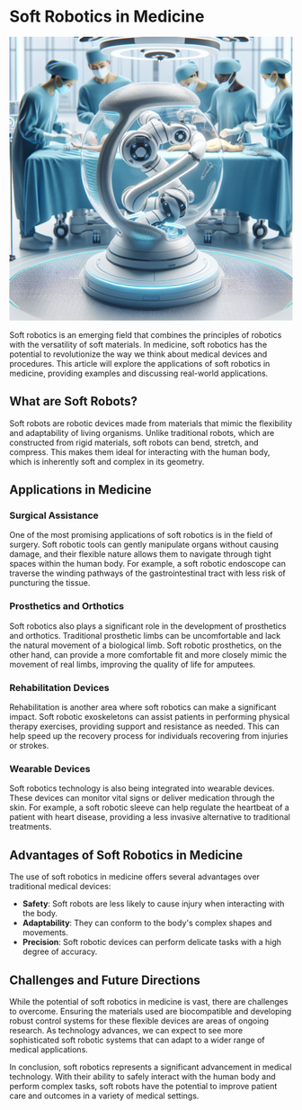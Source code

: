 # Soft Robotics in Medicine

![Soft robotic device assisting in a medical procedure](https://raw.githubusercontent.com/Kanakjr/100-days-of-AI-Writing/main/images/Soft-Robotics-in-Medicine.png)

Soft robotics is an emerging field that combines the principles of robotics with the versatility of soft materials. In medicine, soft robotics has the potential to revolutionize the way we think about medical devices and procedures. This article will explore the applications of soft robotics in medicine, providing examples and discussing real-world applications.

## What are Soft Robots?

Soft robots are robotic devices made from materials that mimic the flexibility and adaptability of living organisms. Unlike traditional robots, which are constructed from rigid materials, soft robots can bend, stretch, and compress. This makes them ideal for interacting with the human body, which is inherently soft and complex in its geometry.

## Applications in Medicine

### Surgical Assistance

One of the most promising applications of soft robotics is in the field of surgery. Soft robotic tools can gently manipulate organs without causing damage, and their flexible nature allows them to navigate through tight spaces within the human body. For example, a soft robotic endoscope can traverse the winding pathways of the gastrointestinal tract with less risk of puncturing the tissue.

### Prosthetics and Orthotics

Soft robotics also plays a significant role in the development of prosthetics and orthotics. Traditional prosthetic limbs can be uncomfortable and lack the natural movement of a biological limb. Soft robotic prosthetics, on the other hand, can provide a more comfortable fit and more closely mimic the movement of real limbs, improving the quality of life for amputees.

### Rehabilitation Devices

Rehabilitation is another area where soft robotics can make a significant impact. Soft robotic exoskeletons can assist patients in performing physical therapy exercises, providing support and resistance as needed. This can help speed up the recovery process for individuals recovering from injuries or strokes.

### Wearable Devices

Soft robotics technology is also being integrated into wearable devices. These devices can monitor vital signs or deliver medication through the skin. For example, a soft robotic sleeve can help regulate the heartbeat of a patient with heart disease, providing a less invasive alternative to traditional treatments.

## Advantages of Soft Robotics in Medicine

The use of soft robotics in medicine offers several advantages over traditional medical devices:

- **Safety**: Soft robots are less likely to cause injury when interacting with the body.
- **Adaptability**: They can conform to the body's complex shapes and movements.
- **Precision**: Soft robotic devices can perform delicate tasks with a high degree of accuracy.

## Challenges and Future Directions

While the potential of soft robotics in medicine is vast, there are challenges to overcome. Ensuring the materials used are biocompatible and developing robust control systems for these flexible devices are areas of ongoing research. As technology advances, we can expect to see more sophisticated soft robotic systems that can adapt to a wider range of medical applications.

In conclusion, soft robotics represents a significant advancement in medical technology. With their ability to safely interact with the human body and perform complex tasks, soft robots have the potential to improve patient care and outcomes in a variety of medical settings.

